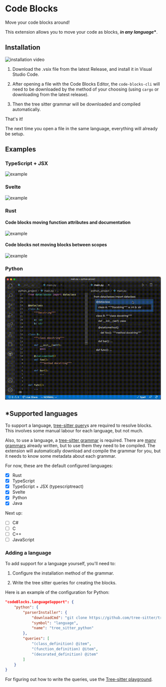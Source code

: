 # Code Blocks

Move your code blocks around!

This extension allows you to move your code as blocks, **_in any language_\***.

## Installation

![installation video](./assets/Code-Blocks-Installation-Demo.gif)

1. Download the .vsix file from the latest Release, and install it in Visual Studio Code.

2. After opening a file with the Code Blocks Editor, the `code-blocks-cli` will need to be downloaded
   by the method of your choosing (using `cargo` or downloading from the latest release).

3. Then the tree sitter grammar will be downloaded and compiled automatically.

That's it!

The next time you open a file in the same language, everything will already be setup.

## Examples

### TypeScript + JSX

![example](./assets/Code-Blocks-Demo-9.gif)

### Svelte

![example](./assets/Code-Blocks-Demo-10.gif)

### Rust

#### Code blocks moving function attributes and documentation

![example](./assets/Code-Blocks-Demo-8.gif)

#### Code blocks not moving blocks between scopes

![example](./assets/Code-Blocks-Demo-7.gif)

### Python

![example](./assets/Code-Blocks-Demo-11.gif)

## \*Supported languages

To support a language, [tree-sitter query](https://tree-sitter.github.io/tree-sitter/using-parsers#query-syntax)s are required to resolve blocks. This involves some manual
labour for each language, but not much.

Also, to use a language, a [tree-sitter grammar](https://tree-sitter.github.io/tree-sitter/creating-parsers#the-grammar-dsl) is required. There are [many grammars](https://github.com/tree-sitter) already written, but to use them they need to be compiled. The extension will
automatically download and compile the grammar for you, but it needs to know some metadata
about each grammar.

For now, these are the default configured languages:

- [x] Rust
- [x] TypeScript
- [x] TypeScript + JSX (typescriptreact)
- [x] Svelte
- [x] Python
- [x] Java

Next up:

- [ ] C#
- [ ] C
- [ ] C++
- [ ] JavaScript

### Adding a language

To add support for a language yourself, you'll need to:

1. Configure the installation method of the grammar.

2. Write the tree sitter queries for creating the blocks.

Here is an example of the configuration for Python:

```json
"codeBlocks.languageSupport": {
    "python": {
        "parserInstaller": {
            "downloadCmd": "git clone https://github.com/tree-sitter/tree-sitter-python",
            "symbol": "language",
            "name": "tree_sitter_python"
        },
        "queries": [
            "(class_definition) @item",
            "(function_definition) @item",
            "(decorated_definition) @item"
        ]
    }
}
```

For figuring out how to write the queries, use the
[Tree-sitter playground](https://tree-sitter.github.io/tree-sitter/playground).
